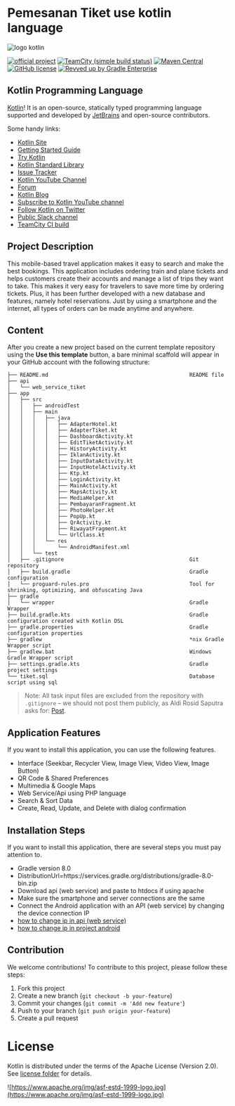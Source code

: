 # Pemesanan Tiket use kotlin language

![logo kotlin](https://kotlinlang.org/docs/images/kotlin-logo.png)

[![official project](https://jb.gg/badges/official.svg)](https://confluence.jetbrains.com/display/ALL/JetBrains+on+GitHub)
[![TeamCity (simple build status)](https://img.shields.io/teamcity/http/teamcity.jetbrains.com/s/Kotlin_KotlinPublic_Compiler.svg)](https://teamcity.jetbrains.com/buildConfiguration/Kotlin_KotlinPublic_Compiler?branch=%3Cdefault%3E&buildTypeTab=overview&mode=builds)
[![Maven Central](https://img.shields.io/maven-central/v/org.jetbrains.kotlin/kotlin-maven-plugin.svg)](https://search.maven.org/#search%7Cga%7C1%7Cg%3A%22org.jetbrains.kotlin%22)
[![GitHub license](https://img.shields.io/badge/license-Apache%20License%202.0-blue.svg?style=flat)](https://www.apache.org/licenses/LICENSE-2.0)
[![Revved up by Gradle Enterprise](https://img.shields.io/badge/Revved%20up%20by-Gradle%20Enterprise-06A0CE?logo=Gradle&labelColor=02303A)](https://ge.jetbrains.com/scans?search.rootProjectNames=Kotlin)

## Kotlin Programming Language

[Kotlin](https://kotlinlang.org/)!
It is an open-source, statically typed programming language supported and developed by [JetBrains](https://www.jetbrains.com/) and open-source contributors.

Some handy links:

 * [Kotlin Site](https://kotlinlang.org/)
 * [Getting Started Guide](https://kotlinlang.org/docs/tutorials/getting-started.html)
 * [Try Kotlin](https://play.kotlinlang.org/)
 * [Kotlin Standard Library](https://kotlinlang.org/api/latest/jvm/stdlib/index.html)
 * [Issue Tracker](https://youtrack.jetbrains.com/issues/KT)
 * [Kotlin YouTube Channel](https://www.youtube.com/channel/UCP7uiEZIqci43m22KDl0sNw)
 * [Forum](https://discuss.kotlinlang.org/)
 * [Kotlin Blog](https://blog.jetbrains.com/kotlin/)
 * [Subscribe to Kotlin YouTube channel](https://www.youtube.com/channel/UCP7uiEZIqci43m22KDl0sNw)
 * [Follow Kotlin on Twitter](https://twitter.com/kotlin)
 * [Public Slack channel](https://slack.kotlinlang.org/)
 * [TeamCity CI build](https://teamcity.jetbrains.com/project.html?tab=projectOverview&projectId=Kotlin)

## Project Description

This mobile-based travel application makes it easy to search and make the best bookings. This application includes ordering train and plane tickets and helps customers create their accounts and manage a list of trips they want to take. This makes it very easy for travelers to save more time by ordering tickets. Plus, it has been further developed with a new database and features, namely hotel reservations. Just by using a smartphone and the internet, all types of orders can be made anytime and anywhere.

## Content

After you create a new project based on the current template repository using the **Use this template** button, a bare minimal scaffold will appear in your GitHub account with the following structure:

```
├── README.md                                             README file
├── api
│   └── web_service_tiket
├── app
│   ├── src
│   │   ├── androidTest
│   │   ├── main
│   │   │   ├── java
│   │   │   │   ├── AdapterHotel.kt
│   │   │   │   ├── AdapterTiket.kt
│   │   │   │   ├── DashboardActivity.kt
│   │   │   │   ├── EditTiketActivity.kt
│   │   │   │   ├── HistoryActivity.kt
│   │   │   │   ├── IklanActivity.kt
│   │   │   │   ├── InputDataActivity.kt
│   │   │   │   ├── InputHotelActivity.kt
│   │   │   │   ├── Ktp.kt
│   │   │   │   ├── LoginActivity.kt
│   │   │   │   ├── MainActivity.kt
│   │   │   │   ├── MapsActivity.kt
│   │   │   │   ├── MediaHelper.kt
│   │   │   │   ├── PembayaranFragment.kt
│   │   │   │   ├── PhotoHelper.kt
│   │   │   │   ├── PopUp.kt
│   │   │   │   ├── QrActivity.kt
│   │   │   │   ├── RiwayatFragment.kt
│   │   │   │   └── UrlClass.kt
│   │   │   └── res
│   │   │       └── AndroidManifest.xml
│   │   └── test
│   ├── .gitignore                                        Git repository
│   ├── build.gradle                                      Gradle configuration
│   └── proguard-rules.pro                                Tool for shrinking, optimizing, and obfuscating Java
├── gradle
│   └── wrapper                                           Gradle Wrapper
├── build.gradle.kts                                      Gradle configuration created with Kotlin DSL
├── gradle.properties                                     Gradle configuration properties
├── gradlew                                               *nix Gradle Wrapper script
├── gradlew.bat                                           Windows Gradle Wrapper script
├── settings.gradle.kts                                   Gradle project settings
└── tiket.sql                                             Database script using sql
```

> Note: All task input files are excluded from the repository with `.gitignore` – we should not post them publicly, as Aldi Rosid Saputra asks for: [Post](https://instagram.com/mr.aldirs?igshid=OGQ5ZDc2ODk2ZA==).

## Application Features

If you want to install this application, you can use the following features.

- Interface (Seekbar, Recycler View, Image View, Video View, Image Button)
- QR Code & Shared Preferences
- Multimedia & Google Maps
- Web Service/Api using PHP language
- Search & Sort Data
- Create, Read, Update, and Delete with dialog confirmation

## Installation Steps

If you want to install this application, there are several steps you must pay attention to.

- Gradle version 8.0
- DistributionUrl=https\://services.gradle.org/distributions/gradle-8.0-bin.zip
- Download api (web service) and paste to htdocs if using apache
- Make sure the smartphone and server connections are the same
- Connect the Android application with an API (web service) by changing the device connection IP
- [how to change ip in api (web service)](http://www.aldi.com)
- [how to change ip in project android](http://www.aldi.com)

## Contribution

We welcome contributions! To contribute to this project, please follow these steps:

1. Fork this project
2. Create a new branch (`git checkout -b your-feature`)
3. Commit your changes (`git commit -m 'Add new feature'`)
4. Push to your branch (`git push origin your-feature`)
5. Create a pull request

# License
Kotlin is distributed under the terms of the Apache License (Version 2.0). See [license folder](license/README.md) for details.

![https://www.apache.org/img/asf-estd-1999-logo.jpg](https://www.apache.org/img/asf-estd-1999-logo.jpg)
